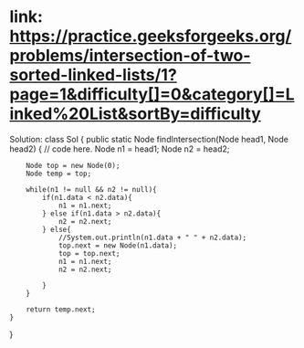 # link: https://practice.geeksforgeeks.org/problems/intersection-of-two-sorted-linked-lists/1?page=1&difficulty[]=0&category[]=Linked%20List&sortBy=difficulty


Solution: class Sol
{
   public static Node findIntersection(Node head1, Node head2)
    {
        // code here.
        Node n1 = head1;
        Node n2 = head2;
        
        Node top = new Node(0);
        Node temp = top;
        
        while(n1 != null && n2 != null){
            if(n1.data < n2.data){
                n1 = n1.next;
            } else if(n1.data > n2.data){
                n2 = n2.next;
            } else{
                //System.out.println(n1.data + " " + n2.data);
                top.next = new Node(n1.data);
                top = top.next;
                n1 = n1.next;
                n2 = n2.next;
                
            }
        }
        
        return temp.next;
    }
}